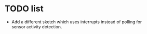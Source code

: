 # TODO list

- Add a different sketch which uses interrupts instead of polling for sensor
  activity detection.
